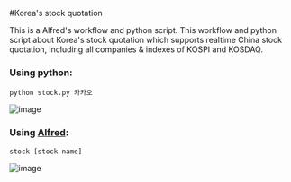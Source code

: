 #Korea's stock quotation

This is a Alfred's workflow and python script. This workflow and python script about Korea's stock quotation which supports realtime China stock quotation, including all companies & indexes of KOSPI and KOSDAQ.


### Using python:
```
python stock.py 카카오
```
![image](https://cloud.githubusercontent.com/assets/955914/17287248/7799f384-5809-11e6-96c6-de8acd237078.png)


### Using [Alfred](https://www.alfredapp.com/):
```
stock [stock name] 
```
![image](https://cloud.githubusercontent.com/assets/955914/17287283/ac7c962e-5809-11e6-897a-66001527a675.png)

